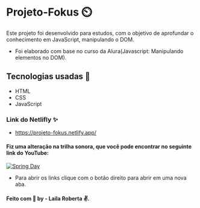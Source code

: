 # Projeto-Fokus :timer_clock:

Este projeto foi desenvolvido para estudos, com o objetivo de aprofundar o conhecimento em JavaScript, manipulando o DOM. 

- Foi elaborado com base no curso da Alura(Javascript: Manipulando elementos no DOM). 

## Tecnologias usadas :rocket: 

- HTML
- CSS
- JavaScript

### Link do Netlifly ✨

 - https://projeto-fokus.netlify.app/

#### Fiz uma alteração na trilha sonora, que você pode encontrar no seguinte link do YouTube: 

[![Spring Day](https://img.youtube.com/vi/638tZErHvms/0.jpg)](https://www.youtube.com/watch?v=638tZErHvms)

- Para abrir os links clique com o botão direito para abrir em uma nova aba.

####  Feito com :purple_heart:  by - Laila Roberta :v:.



